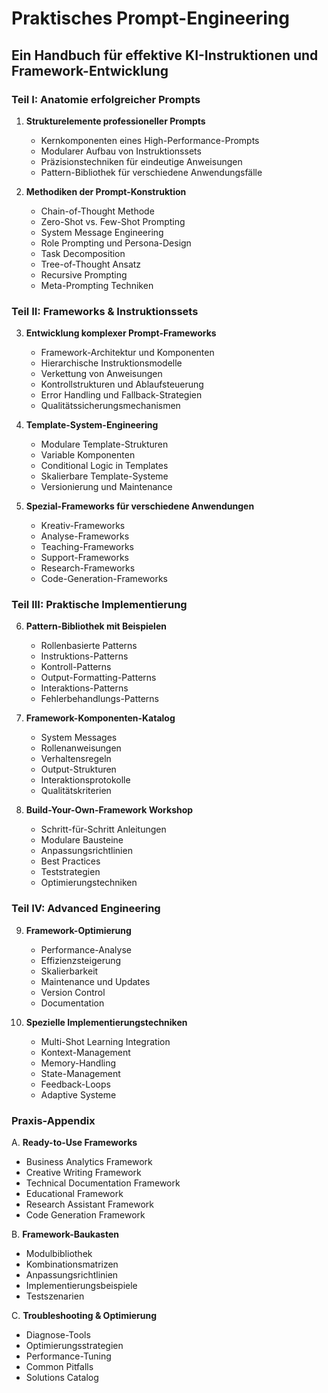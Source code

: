 # Praktisches Prompt-Engineering
## Ein Handbuch für effektive KI-Instruktionen und Framework-Entwicklung

### Teil I: Anatomie erfolgreicher Prompts
1. **Strukturelemente professioneller Prompts**
   - Kernkomponenten eines High-Performance-Prompts
   - Modularer Aufbau von Instruktionssets
   - Präzisionstechniken für eindeutige Anweisungen
   - Pattern-Bibliothek für verschiedene Anwendungsfälle

2. **Methodiken der Prompt-Konstruktion**
   - Chain-of-Thought Methode
   - Zero-Shot vs. Few-Shot Prompting
   - System Message Engineering
   - Role Prompting und Persona-Design
   - Task Decomposition
   - Tree-of-Thought Ansatz
   - Recursive Prompting
   - Meta-Prompting Techniken

### Teil II: Frameworks & Instruktionssets
3. **Entwicklung komplexer Prompt-Frameworks**
   - Framework-Architektur und Komponenten
   - Hierarchische Instruktionsmodelle
   - Verkettung von Anweisungen
   - Kontrollstrukturen und Ablaufsteuerung
   - Error Handling und Fallback-Strategien
   - Qualitätssicherungsmechanismen

4. **Template-System-Engineering**
   - Modulare Template-Strukturen
   - Variable Komponenten
   - Conditional Logic in Templates
   - Skalierbare Template-Systeme
   - Versionierung und Maintenance

5. **Spezial-Frameworks für verschiedene Anwendungen**
   - Kreativ-Frameworks
   - Analyse-Frameworks
   - Teaching-Frameworks
   - Support-Frameworks
   - Research-Frameworks
   - Code-Generation-Frameworks

### Teil III: Praktische Implementierung
6. **Pattern-Bibliothek mit Beispielen**
   - Rollenbasierte Patterns
   - Instruktions-Patterns
   - Kontroll-Patterns
   - Output-Formatting-Patterns
   - Interaktions-Patterns
   - Fehlerbehandlungs-Patterns

7. **Framework-Komponenten-Katalog**
   - System Messages
   - Rollenanweisungen
   - Verhaltensregeln
   - Output-Strukturen
   - Interaktionsprotokolle
   - Qualitätskriterien

8. **Build-Your-Own-Framework Workshop**
   - Schritt-für-Schritt Anleitungen
   - Modulare Bausteine
   - Anpassungsrichtlinien
   - Best Practices
   - Teststrategien
   - Optimierungstechniken

### Teil IV: Advanced Engineering
9. **Framework-Optimierung**
   - Performance-Analyse
   - Effizienzsteigerung
   - Skalierbarkeit
   - Maintenance und Updates
   - Version Control
   - Documentation

10. **Spezielle Implementierungstechniken**
    - Multi-Shot Learning Integration
    - Kontext-Management
    - Memory-Handling
    - State-Management
    - Feedback-Loops
    - Adaptive Systeme

### Praxis-Appendix
A. **Ready-to-Use Frameworks**
   - Business Analytics Framework
   - Creative Writing Framework
   - Technical Documentation Framework
   - Educational Framework
   - Research Assistant Framework
   - Code Generation Framework

B. **Framework-Baukasten**
   - Modulbibliothek
   - Kombinationsmatrizen
   - Anpassungsrichtlinien
   - Implementierungsbeispiele
   - Testszenarien

C. **Troubleshooting & Optimierung**
   - Diagnose-Tools
   - Optimierungsstrategien
   - Performance-Tuning
   - Common Pitfalls
   - Solutions Catalog
